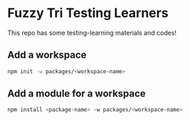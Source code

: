 # Fuzzy Tri Testing Learners

This repo has some testing-learning materials and codes!

## Add a workspace

```bash
npm init -w packages/<workspace-name>
```

## Add a module for a workspace

```bash
npm install <package-name> -w packages/<workspace-name>
```
